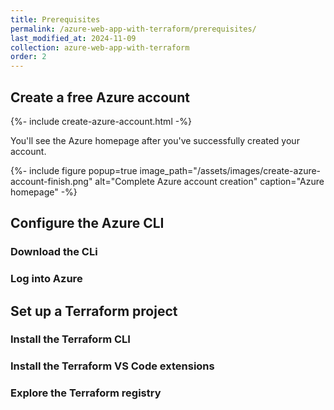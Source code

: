 ```yaml
---
title: Prerequisites
permalink: /azure-web-app-with-terraform/prerequisites/
last_modified_at: 2024-11-09
collection: azure-web-app-with-terraform
order: 2
---
```


## Create a free Azure account

<div>{%- include create-azure-account.html -%}</div>

You'll see the Azure homepage after you've successfully created your account.

<div>
{%- include figure popup=true image_path="/assets/images/create-azure-account-finish.png" alt="Complete Azure account creation" caption="Azure homepage" -%}
</div>

## Configure the Azure CLI

### Download the CLi

### Log into Azure

## Set up a Terraform project

### Install the Terraform CLI

### Install the Terraform VS Code extensions

### Explore the Terraform registry
